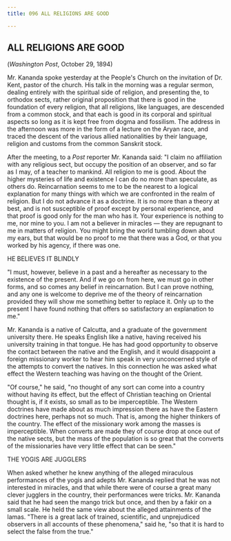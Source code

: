 ```yaml
---
title: 096 ALL RELIGIONS ARE GOOD

---
```

  

## ALL RELIGIONS ARE GOOD

(*Washington Post*, October 29, 1894)

Mr. Kananda spoke yesterday at the People's Church on the invitation of
Dr. Kent, pastor of the church. His talk in the morning was a regular
sermon, dealing entirely with the spiritual side of religion, and
presenting the, to orthodox sects, rather original proposition that
there is good in the foundation of every religion, that all religions,
like languages, are descended from a common stock, and that each is good
in its corporal and spiritual aspects so long as it is kept free from
dogma and fossilism. The address in the afternoon was more in the form
of a lecture on the Aryan race, and traced the descent of the various
allied nationalities by their language, religion and customs from the
common Sanskrit stock.

After the meeting, to a *Post* reporter Mr. Kananda said: "I claim no
affiliation with any religious sect, but occupy the position of an
observer, and so far as I may, of a teacher to mankind. All religion to
me is good. About the higher mysteries of life and existence I can do no
more than speculate, as others do. Reincarnation seems to me to be the
nearest to a logical explanation for many things with which we are
confronted in the realm of religion. But I do not advance it as a
doctrine. It is no more than a theory at best, and is not susceptible of
proof except by personal experience, and that proof is good only for the
man who has it. Your experience is nothing to me, nor mine to you. I am
not a believer in miracles — they are repugnant to me in matters of
religion. You might bring the world tumbling down about my ears, but
that would be no proof to me that there was a God, or that you worked by
his agency, if there was one.

HE BELIEVES IT BLINDLY

"I must, however, believe in a past and a hereafter as necessary to the
existence of the present. And if we go on from here, we must go in other
forms, and so comes any belief in reincarnation. But I can prove
nothing, and any one is welcome to deprive me of the theory of
reincarnation provided they will show me something better to replace it.
Only up to the present I have found nothing that offers so satisfactory
an explanation to me."

Mr. Kananda is a native of Calcutta, and a graduate of the government
university there. He speaks English like a native, having received his
university training in that tongue. He has had good opportunity to
observe the contact between the native and the English, and it would
disappoint a foreign missionary worker to hear him speak in very
unconcerned style of the attempts to convert the natives. In this
connection he was asked what effect the Western teaching was having on
the thought of the Orient.

"Of course," he said, "no thought of any sort can come into a country
without having its effect, but the effect of Christian teaching on
Oriental thought is, if it exists, so small as to be imperceptible. The
Western doctrines have made about as much impression there as have the
Eastern doctrines here, perhaps not so much. That is, among the higher
thinkers of the country. The effect of the missionary work among the
masses is imperceptible. When converts are made they of course drop at
once out of the native sects, but the mass of the population is so great
that the converts of the missionaries have very little effect that can
be seen."

THE YOGIS ARE JUGGLERS

When asked whether he knew anything of the alleged miraculous
performances of the yogis and adepts Mr. Kananda replied that he was not
interested in miracles, and that while there were of course a great many
clever jugglers in the country, their performances were tricks. Mr.
Kananda said that he had seen the mango trick but once, and then by a
fakir on a small scale. He held the same view about the alleged
attainments of the lamas. "There is a great lack of trained, scientific,
and unprejudiced observers in all accounts of these phenomena," said he,
"so that it is hard to select the false from the true."